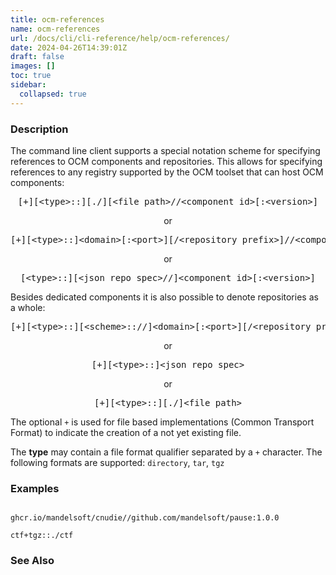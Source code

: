 ```yaml
---
title: ocm-references
name: ocm-references
url: /docs/cli/cli-reference/help/ocm-references/
date: 2024-04-26T14:39:01Z
draft: false
images: []
toc: true
sidebar:
  collapsed: true
---
```

### Description


The command line client supports a special notation scheme for specifying
references to OCM components and repositories. This allows for specifying
references to any registry supported by the OCM toolset that can host OCM
components:

<center>
    <pre>[+][&lt;type>::][./][&lt;file path>//&lt;component id>[:&lt;version>]</pre>
        or
    <pre>[+][&lt;type>::]&lt;domain>[:&lt;port>][/&lt;repository prefix>]//&lt;component id>[:&lt;version]</pre>
        or
    <pre>[&lt;type>::][&lt;json repo spec>//]&lt;component id>[:&lt;version>]</pre>

</center>

Besides dedicated components it is also possible to denote repositories
as a whole:

<center>
    <pre>[+][&lt;type>::][&lt;scheme>:://]&lt;domain>[:&lt;port>][/&lt;repository prefix>]</pre>
        or
    <pre>[+][&lt;type>::]&lt;json repo spec></pre>
        or
    <pre>[+][&lt;type>::][./]&lt;file path></pre>
</center>

The optional <code>+</code> is used for file based implementations
(Common Transport Format) to indicate the creation of a not yet existing
file.

The **type** may contain a file format qualifier separated by a <code>+</code>
character. The following formats are supported: <code>directory</code>, <code>tar</code>, <code>tgz</code>

### Examples

```

ghcr.io/mandelsoft/cnudie//github.com/mandelsoft/pause:1.0.0

ctf+tgz::./ctf

```

### See Also


